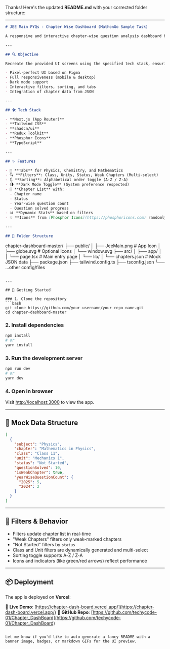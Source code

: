 Thanks! Here's the updated **README.md** with your corrected folder structure:

---

```markdown
# JEE Main PYQs - Chapter Wise Dashboard (MathonGo Sample Task)

A responsive and interactive chapter-wise question analysis dashboard built with **Next.js**, **Tailwind CSS**, **shadcn/ui**, and **Redux Toolkit**. This project is a submission for the MathonGo Frontend Developer Sample Task, matching the provided Figma designs with pixel perfection.

---

## 🔍 Objective

Recreate the provided UI screens using the specified tech stack, ensuring:

- Pixel-perfect UI based on Figma
- Full responsiveness (mobile & desktop)
- Dark mode support
- Interactive filters, sorting, and tabs
- Integration of chapter data from JSON

---

## 🛠️ Tech Stack

- **Next.js (App Router)**
- **Tailwind CSS**
- **shadcn/ui**
- **Redux Toolkit**
- **Phosphor Icons**
- **TypeScript**

---

## ✨ Features

- 🔁 **Tabs** for Physics, Chemistry, and Mathematics
- 🔍 **Filters**: Class, Units, Status, Weak Chapters (Multi-select)
- 🔃 **Sorting**: Alphabetical order toggle (A-Z / Z-A)
- 🌗 **Dark Mode Toggle** (System preference respected)
- 📘 **Chapter List** with:
  - Chapter name
  - Status
  - Year-wise question count
  - Question solved progress
- 📊 **Dynamic Stats** based on filters
- 💡 **Icons** from [Phosphor Icons](https://phosphoricons.com) randomly assigned to chapters

---

## 📁 Folder Structure

```

chapter-dashboard-master/
├── public/
│   ├── JeeMain.png        # App Icon
│   ├── globe.svg          # Optional Icons
│   └── window\.svg
├── src/
│   ├── app/
│   │   └── page.tsx       # Main entry page
│   └── lib/
│       └── chapters.json  # Mock JSON data
├── package.json
├── tailwind.config.ts
├── tsconfig.json
└── ...other config/files

````

---

## 🚀 Getting Started

### 1. Clone the repository
```bash
git clone https://github.com/your-username/your-repo-name.git
cd chapter-dashboard-master
````

### 2. Install dependencies

```bash
npm install
# or
yarn install
```

### 3. Run the development server

```bash
npm run dev
# or
yarn dev
```

### 4. Open in browser

Visit [http://localhost:3000](http://localhost:3000) to view the app.

---

## 🧪 Mock Data Structure

```json
[
  {
    "subject": "Physics",
    "chapter": "Mathematics in Physics",
    "class": "Class 11",
    "unit": "Mechanics 1",
    "status": "Not Started",
    "questionSolved": 10,
    "isWeakChapter": true,
    "yearWiseQuestionCount": {
      "2025": 5,
      "2024": 2
    }
  }
]
```

---

## 🔄 Filters & Behavior

* Filters update chapter list in real-time
* "Weak Chapters" filters only weak-marked chapters
* "Not Started" filters by `status`
* Class and Unit filters are dynamically generated and multi-select
* Sorting toggle supports A-Z / Z-A
* Icons and indicators (like green/red arrows) reflect performance

---

## 📦 Deployment

The app is deployed on **Vercel**:

🔗 **Live Demo**: [https://chapter-dash-board.vercel.app/](https://chapter-dash-board.vercel.app/)
📁 **GitHub Repo**: [https://github.com/techycode-01/Chapter_DashBoard](https://github.com/techycode-01/Chapter_DashBoard)

```

Let me know if you'd like to auto-generate a fancy README with a banner image, badges, or markdown GIFs for the UI preview.
```

